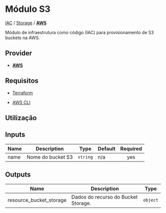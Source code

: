 # Módulo S3

[IAC](../../README.md) / [Storage](../README.md) / **[AWS](./README.md)**

Módulo de infraestrutura como código (IAC) para provisionamento de S3 buckets na AWS.

## Provider

- [**AWS**](../../aws/README.md)

## Requisitos

- [Terraform](https://www.terraform.io/downloads.html)

- [AWS CLI](https://aws.amazon.com/pt/cli/)

## Utilização

## Inputs

| Name | Description       | Type     | Default | Required |
| ---- | ----------------- | -------- | ------- | :------: |
| name | Nome do bucket S3 | `string` | n/a     |   yes    |

## Outputs

| Name                    | Description                         | Type     |
| ----------------------- | ----------------------------------- | -------- |
| resource_bucket_storage | Dados do recurso do Bucket Storage. | `object` |
